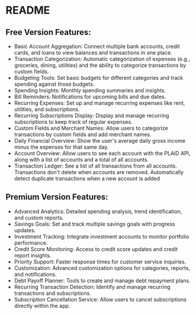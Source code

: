 <h1>README</h1>

<h2>Free Version Features:</h2>

<ul>
<li>Basic Account Aggregation: Connect multiple bank accounts, credit cards, and loans to view balances and transactions in one place.</li>
<li>Transaction Categorization: Automatic categorization of expenses (e.g., groceries, dining, utilities) and the ability to categorize transactions by custom fields.</li>
<li>Budgeting Tools: Set basic budgets for different categories and track spending against those budgets.</li>
<li>Spending Insights: Monthly spending summaries and insights.</li>
<li>Bill Reminders: Notifications for upcoming bills and due dates.</li>
<li>Recurring Expenses: Set up and manage recurring expenses like rent, utilities, and subscriptions.</li>
<li>Recurring Subscriptions Display: Display and manage recurring subscriptions to keep track of regular expenses.</li>
<li>Custom Fields and Merchant Names: Allow users to categorize transactions by custom fields and add merchant names.</li>
<li>Daily Financial Overview: Show the user's average daily gross income minus the expenses for that same day.</li>
<li>Account Overview: Allow users to see each account with the PLAID API, along with a list of accounts and a total of all accounts.</li>
<li>Transaction Ledger: See a list of all transactions from all accounts. Transactions don't delete when accounts are removed. Automatically detect duplicate transactions when a new account is added</li>
</ul>


<h2>Premium Version Features:</h2>

<ul>
<li>Advanced Analytics: Detailed spending analysis, trend identification, and custom reports.</li>
<li>Savings Goals: Set and track multiple savings goals with progress updates.</li>
<li>Investment Tracking: Integrate investment accounts to monitor portfolio performance.</li>
<li>Credit Score Monitoring: Access to credit score updates and credit report insights.</li>
<li>Priority Support: Faster response times for customer service inquiries.</li>
<li>Customization: Advanced customization options for categories, reports, and notifications.</li>
<li>Debt Payoff Planner: Tools to create and manage debt repayment plans.</li>
<li>Recurring Transaction Detection: Identify and manage recurring transactions and subscriptions.</li>
<li>Subscription Cancellation Service: Allow users to cancel subscriptions directly within the app.</li>
</ul>
